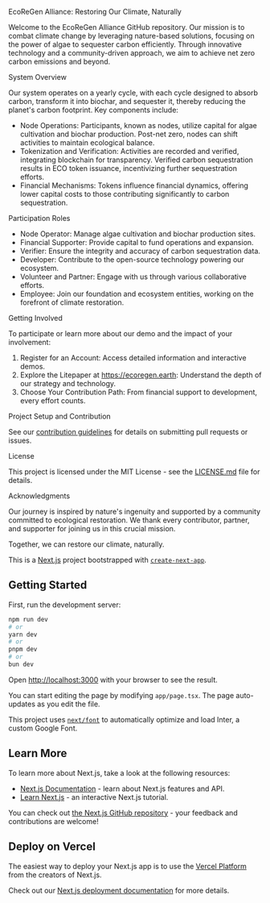 EcoReGen Alliance: Restoring Our Climate, Naturally

Welcome to the EcoReGen Alliance GitHub repository. Our mission is to combat climate change by leveraging nature-based solutions, focusing on the power of algae to sequester carbon efficiently. Through innovative technology and a community-driven approach, we aim to achieve net zero carbon emissions and beyond.

System Overview

Our system operates on a yearly cycle, with each cycle designed to absorb carbon, transform it into biochar, and sequester it, thereby reducing the planet's carbon footprint. Key components include:

- Node Operations: Participants, known as nodes, utilize capital for algae cultivation and biochar production. Post-net zero, nodes can shift activities to maintain ecological balance.
- Tokenization and Verification: Activities are recorded and verified, integrating blockchain for transparency. Verified carbon sequestration results in ECO token issuance, incentivizing further sequestration efforts.
- Financial Mechanisms: Tokens influence financial dynamics, offering lower capital costs to those contributing significantly to carbon sequestration.

 Participation Roles

- Node Operator: Manage algae cultivation and biochar production sites.
- Financial Supporter: Provide capital to fund operations and expansion.
- Verifier: Ensure the integrity and accuracy of carbon sequestration data.
- Developer: Contribute to the open-source technology powering our ecosystem.
- Volunteer and Partner: Engage with us through various collaborative efforts.
- Employee: Join our foundation and ecosystem entities, working on the forefront of climate restoration.

 Getting Involved

To participate or learn more about our demo and the impact of your involvement:

1. Register for an Account: Access detailed information and interactive demos.
2. Explore the Litepaper at https://ecoregen.earth: Understand the depth of our strategy and technology.
3. Choose Your Contribution Path: From financial support to development, every effort counts.

Project Setup and Contribution

See our [contribution guidelines](CONTRIBUTING.md) for details on submitting pull requests or issues.

License

This project is licensed under the MIT License - see the [LICENSE.md](LICENSE.md) file for details.

Acknowledgments

Our journey is inspired by nature's ingenuity and supported by a community committed to ecological restoration. We thank every contributor, partner, and supporter for joining us in this crucial mission.

Together, we can restore our climate, naturally.





This is a [Next.js](https://nextjs.org/) project bootstrapped with [`create-next-app`](https://github.com/vercel/next.js/tree/canary/packages/create-next-app).

## Getting Started

First, run the development server:

```bash
npm run dev
# or
yarn dev
# or
pnpm dev
# or
bun dev
```

Open [http://localhost:3000](http://localhost:3000) with your browser to see the result.

You can start editing the page by modifying `app/page.tsx`. The page auto-updates as you edit the file.

This project uses [`next/font`](https://nextjs.org/docs/basic-features/font-optimization) to automatically optimize and load Inter, a custom Google Font.

## Learn More

To learn more about Next.js, take a look at the following resources:

- [Next.js Documentation](https://nextjs.org/docs) - learn about Next.js features and API.
- [Learn Next.js](https://nextjs.org/learn) - an interactive Next.js tutorial.

You can check out [the Next.js GitHub repository](https://github.com/vercel/next.js/) - your feedback and contributions are welcome!

## Deploy on Vercel

The easiest way to deploy your Next.js app is to use the [Vercel Platform](https://vercel.com/new?utm_medium=default-template&filter=next.js&utm_source=create-next-app&utm_campaign=create-next-app-readme) from the creators of Next.js.

Check out our [Next.js deployment documentation](https://nextjs.org/docs/deployment) for more details.
